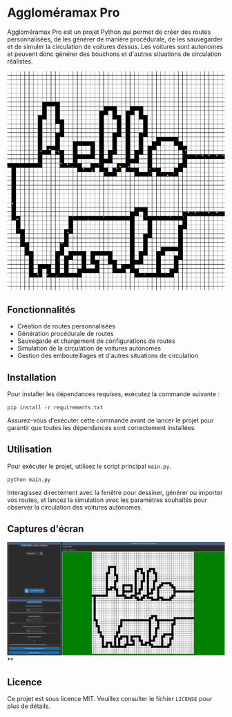 # Aggloméramax Pro

Aggloméramax Pro est un projet Python qui permet de créer des routes personnalisées, de les générer de manière procédurale, de les sauvegarder et de simuler la circulation de voitures dessus. Les voitures sont autonomes et peuvent donc générer des bouchons et d'autres situations de circulation réalistes.

![Bienvenue sur Aggloméramax Pro](photos/hello_world.png)

## Fonctionnalités

- Création de routes personnalisées
- Génération procédurale de routes
- Sauvegarde et chargement de configurations de routes
- Simulation de la circulation de voitures autonomes
- Gestion des embouteillages et d'autres situations de circulation

## Installation

Pour installer les dépendances requises, exécutez la commande suivante :

```
pip install -r requirements.txt
```

Assurez-vous d'exécuter cette commande avant de lancer le projet pour garantir que toutes les dépendances sont correctement installées.

## Utilisation

Pour exécuter le projet, utilisez le script principal `main.py`.

```
python main.py
```

Interagissez directement avec la fenêtre pour dessiner, générer ou importer vos routes, et lancez la simulation avec les paramètres souhaités pour observer la circulation des voitures autonomes.

## Captures d'écran

![Exemple d'usage](photos/exemple.png)
**

## Licence

Ce projet est sous licence MIT. Veuillez consulter le fichier `LICENSE` pour plus de détails.